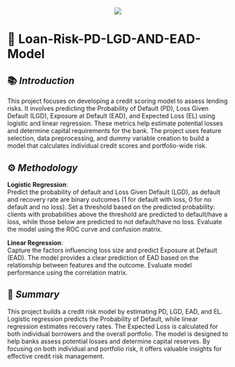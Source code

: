 <h1 align="center">
  <a href="https://git.io/typing-svg">
    <img src="https://readme-typing-svg.herokuapp.com/?lines=Project+Overview;+PD+LGD+EAD+Model&center=true&size=30&font=Lato&color=blue&speed=20">
  </a>
</h1>

# 📂 **Loan-Risk-PD-LGD-AND-EAD-Model**

## 📚 *Introduction*
This project focuses on developing a credit scoring model to assess lending risks. It involves predicting the Probability of Default (PD), Loss Given Default (LGD), Exposure at Default (EAD), and Expected Loss (EL) using logistic and linear regression. These metrics help estimate potential losses and determine capital requirements for the bank. The project uses feature selection, data preprocessing, and dummy variable creation to build a model that calculates individual credit scores and portfolio-wide risk.

## ⚙️ *Methodology*
**Logistic Regression**:
<br>
Predict the probability of default and Loss Given Default (LGD), as default and recovery rate are binary outcomes (1 for default with loss, 0 for no default and no loss). Set a threshold based on the predicted probability: clients with probabilities above the threshold are predicted to default/have a loss, while those below are predicted to not default/have no loss. Evaluate the model using the ROC curve and confusion matrix.

**Linear Regression**:
<br>
Capture the factors influencing loss size and predict Exposure at Default (EAD). The model provides a clear prediction of EAD based on the relationship between features and the outcome. Evaluate model performance using the correlation matrix.

## 📝 *Summary* 
This project builds a credit risk model by estimating PD, LGD, EAD, and EL. Logistic regression predicts the Probability of Default, while linear regression estimates recovery rates. The Expected Loss is calculated for both individual borrowers and the overall portfolio. The model is designed to help banks assess potential losses and determine capital reserves. By focusing on both individual and portfolio risk, it offers valuable insights for effective credit risk management.
